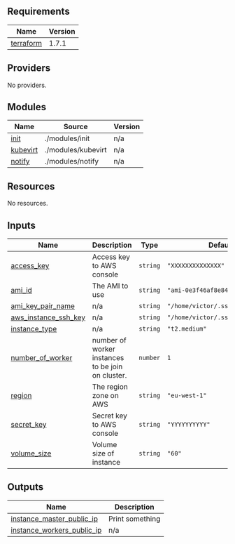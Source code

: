 ## Requirements

| Name | Version |
|------|---------|
| <a name="requirement_terraform"></a> [terraform](#requirement\_terraform) | 1.7.1 |

## Providers

No providers.

## Modules

| Name | Source | Version |
|------|--------|---------|
| <a name="module_init"></a> [init](#module\_init) | ./modules/init | n/a |
| <a name="module_kubevirt"></a> [kubevirt](#module\_kubevirt) | ./modules/kubevirt | n/a |
| <a name="module_notify"></a> [notify](#module\_notify) | ./modules/notify | n/a |

## Resources

No resources.

## Inputs

| Name | Description | Type | Default | Required |
|------|-------------|------|---------|:--------:|
| <a name="input_access_key"></a> [access\_key](#input\_access\_key) | Access key to AWS console | `string` | `"XXXXXXXXXXXXXX"` | no |
| <a name="input_ami_id"></a> [ami\_id](#input\_ami\_id) | The AMI to use | `string` | `"ami-0e3f46af8e849a537"` | no |
| <a name="input_ami_key_pair_name"></a> [ami\_key\_pair\_name](#input\_ami\_key\_pair\_name) | n/a | `string` | `"/home/victor/.ssh/my_aws.pub"` | no |
| <a name="input_aws_instance_ssh_key"></a> [aws\_instance\_ssh\_key](#input\_aws\_instance\_ssh\_key) | n/a | `string` | `"/home/victor/.ssh/my_aws"` | no |
| <a name="input_instance_type"></a> [instance\_type](#input\_instance\_type) | n/a | `string` | `"t2.medium"` | no |
| <a name="input_number_of_worker"></a> [number\_of\_worker](#input\_number\_of\_worker) | number of worker instances to be join on cluster. | `number` | `1` | no |
| <a name="input_region"></a> [region](#input\_region) | The region zone on AWS | `string` | `"eu-west-1"` | no |
| <a name="input_secret_key"></a> [secret\_key](#input\_secret\_key) | Secret key to AWS console | `string` | `"YYYYYYYYYY"` | no |
| <a name="input_volume_size"></a> [volume\_size](#input\_volume\_size) | Volume size of instance | `string` | `"60"` | no |

## Outputs

| Name | Description |
|------|-------------|
| <a name="output_instance_master_public_ip"></a> [instance\_master\_public\_ip](#output\_instance\_master\_public\_ip) | Print something |
| <a name="output_instance_workers_public_ip"></a> [instance\_workers\_public\_ip](#output\_instance\_workers\_public\_ip) | n/a |